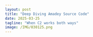 ```yaml
---
layout: post
title: "Deep Diving Amadey Source Code"
date: 2025-03-25
tagline: "When C2 works both ways"
image: /IMG/030125.png
---
```

